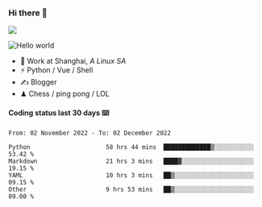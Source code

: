 ### Hi there 👋
![](https://komarev.com/ghpvc/?username=Xuhandsome)


<img src="https://github-readme-stats.vercel.app/api?username=XuHandsome&show_icons=true&theme=merko" alt="Hello world">

<br/>

- 🍻  Work at Shanghai, _A Linux SA_
- ⚡  Python / Vue / Shell
- ✍️  Blogger
- ♟  Chess / ping pong / LOL

#### Coding status last 30 days ⌨️

<!--START_SECTION:waka-->

```text
From: 02 November 2022 - To: 02 December 2022

Python                     58 hrs 44 mins  █████████████▒░░░░░░░░░░░   53.42 %
Markdown                   21 hrs 3 mins   ████▓░░░░░░░░░░░░░░░░░░░░   19.15 %
YAML                       10 hrs 3 mins   ██▒░░░░░░░░░░░░░░░░░░░░░░   09.15 %
Other                      9 hrs 53 mins   ██▒░░░░░░░░░░░░░░░░░░░░░░   09.00 %
```

<!--END_SECTION:waka-->
